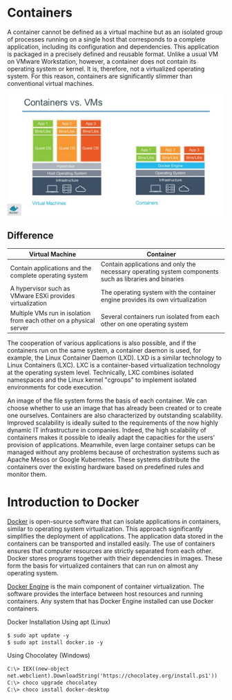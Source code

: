 # Containers
A container cannot be defined as a virtual machine but as an isolated group of processes running on a single host that corresponds to a complete application, including its configuration and dependencies. This application is packaged in a precisely defined and reusable format. Unlike a usual VM on VMware Workstation, however, a container does not contain its operating system or kernel. It is, therefore, not a virtualized operating system. For this reason, containers are significantly slimmer than conventional virtual machines. 

![Container VS VM](../../../Images/ContainerVsVM.jpg)

## Difference
| Virtual Machine | Container |
|---|---|
| Contain applications and the complete operating system | Contain applications and only the necessary operating system components such as libraries and binaries |
| A hypervisor such as VMware ESXi provides virtualization | The operating system with the container engine provides its own virtualization |
| Multiple VMs run in isolation from each other on a physical server | Several containers run isolated from each other on one operating system |

The cooperation of various applications is also possible, and if the containers run on the same system, a container daemon is used, for example, the Linux Container Daemon (LXD). LXD is a similar technology to Linux Containers (LXC). LXC is a container-based virtualization technology at the operating system level. Technically, LXC combines isolated namespaces and the Linux kernel "cgroups" to implement isolated environments for code execution.

An image of the file system forms the basis of each container. We can choose whether to use an image that has already been created or to create one ourselves. Containers are also characterized by outstanding scalability. Improved scalability is ideally suited to the requirements of the now highly dynamic IT infrastructure in companies. Indeed, the high scalability of containers makes it possible to ideally adapt the capacities for the users' provision of applications. Meanwhile, even large container setups can be managed without any problems because of orchestration systems such as Apache Mesos or Google Kubernetes. These systems distribute the containers over the existing hardware based on predefined rules and monitor them.


# Introduction to Docker
[Docker](https://www.docker.com/get-started/) is open-source software that can isolate applications in containers, similar to operating system virtualization. This approach significantly simplifies the deployment of applications. The application data stored in the containers can be transported and installed easily. The use of containers ensures that computer resources are strictly separated from each other. Docker stores programs together with their dependencies in images. These form the basis for virtualized containers that can run on almost any operating system. 

[Docker Engine](https://docs.docker.com/engine/) is the main component of container virtualization. The software provides the interface between host resources and running containers. Any system that has Docker Engine installed can use Docker containers.

Docker Installation
Using apt (Linux)
```
$ sudo apt update -y 
$ sudo apt install docker.io -y
```

Using Chocolatey (Windows)
```
C:\> IEX((new-object net.webclient).DownloadString('https://chocolatey.org/install.ps1'))
C:\> choco upgrade chocolatey
C:\> choco install docker-desktop
```